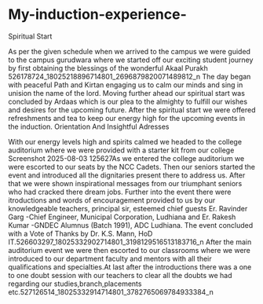 # My-induction-experience-
Spiritual Start

As per the given schedule when we arrived to the campus we were guided to the campus gurudwara where we started off our exciting student journey by first obtaining the blessings of the wonderful Akaal Purakh 526178724_18025218896714801_2696879820071489812_n The day began with peaceful Path and Kirtan engaging us to calm our minds and sing in unision the name of the lord. Moving further ahead our spiritual start was concluded by Ardaas which is our plea to the almighty to fulfill our wishes and desires for the upcoming future. After the spiritual start we were offered refreshments and tea to keep our energy high for the upcoming events in the induction.
Orientation And Insightful Adresses

With our energy levels high and spirits calmed we headed to the college auditorium where we were provided with a starter kit from our college Screenshot 2025-08-03 125627As we entered the college auditorium we were escorted to our seats by the NCC Cadets. Then our seniors started the event and introduced all the dignitaries present there to address us. After that we were shown inspirational messages from our triumphant seniors who had cracked there dream jobs. Further into the event there were itroductions and words of encouragement provided to us by our knowledgeable teachers, principal sir, esteemed chief guests Er. Ravinder Garg -Chief Engineer, Municipal Corporation, Ludhiana and Er. Rakesh Kumar -GNDEC Alumnus (Batch 1991), ADC Ludhiana. The event concluded with a Vote of Thanks by Dr. K.S. Mann, HoD IT.526603297_18025332902714801_3198129516513183716_n
After the main auditorium event we were then escorted to our classrooms where we were introduced to our department faculty and mentors with all their qualifications and specialties.At last after the introductions there was a one to one doubt session with our teachers to clear all the doubts we had regarding our studies,branch,placements etc.527126514_18025332914714801_3782765069784933384_n
